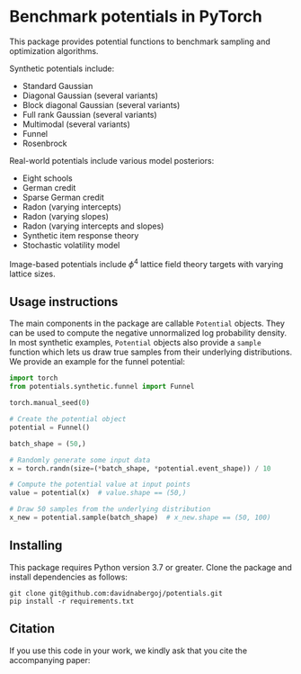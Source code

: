 # Benchmark potentials in PyTorch

This package provides potential functions to benchmark sampling and optimization algorithms.

Synthetic potentials include:
* Standard Gaussian
* Diagonal Gaussian (several variants)
* Block diagonal Gaussian (several variants)
* Full rank Gaussian (several variants)
* Multimodal (several variants)
* Funnel
* Rosenbrock

Real-world potentials include various model posteriors:
* Eight schools
* German credit
* Sparse German credit
* Radon (varying intercepts)
* Radon (varying slopes)
* Radon (varying intercepts and slopes)
* Synthetic item response theory
* Stochastic volatility model

Image-based potentials include $\phi^4$ lattice field theory targets with varying lattice sizes.

## Usage instructions
The main components in the package are callable `Potential` objects.
They can be used to compute the negative unnormalized log probability density.
In most synthetic examples, `Potential` objects also provide a `sample` function which lets us draw true samples from their underlying distributions.
We provide an example for the funnel potential: 

```python
import torch
from potentials.synthetic.funnel import Funnel

torch.manual_seed(0)

# Create the potential object
potential = Funnel()

batch_shape = (50,)

# Randomly generate some input data
x = torch.randn(size=(*batch_shape, *potential.event_shape)) / 10

# Compute the potential value at input points
value = potential(x)  # value.shape == (50,)

# Draw 50 samples from the underlying distribution
x_new = potential.sample(batch_shape)  # x_new.shape == (50, 100)
```

## Installing

This package requires Python version 3.7 or greater.
Clone the package and install dependencies as follows:

```
git clone git@github.com:davidnabergoj/potentials.git
pip install -r requirements.txt
```

## Citation
If you use this code in your work, we kindly ask that you cite the accompanying paper:

```

```